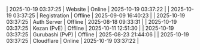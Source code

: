 | 2025-10-19 03:37:25 | Website | Online | 2025-10-19 03:37:22 |
| 2025-10-19 03:37:25 | Registration | Offline | 2025-09-09 16:40:23 |
| 2025-10-19 03:37:25 | Auth Server | Offline | 2025-08-18 09:33:31 |
| 2025-10-19 03:37:25 | Kezan (PvE) | Offline | 2025-10-11 12:51:30 |
| 2025-10-19 03:37:25 | Gurubashi (PvP) | Offline | 2025-08-23 21:44:06 |
| 2025-10-19 03:37:25 | Cloudflare | Online | 2025-10-19 03:37:22 |
